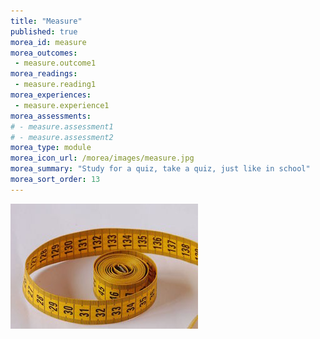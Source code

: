 ```yaml
---
title: "Measure"
published: true
morea_id: measure
morea_outcomes:
 - measure.outcome1
morea_readings:
 - measure.reading1
morea_experiences:
 - measure.experience1
morea_assessments:
# - measure.assessment1
# - measure.assessment2
morea_type: module
morea_icon_url: /morea/images/measure.jpg
morea_summary: "Study for a quiz, take a quiz, just like in school"
morea_sort_order: 13
---
```

![](../../morea/images/measure.jpg)
